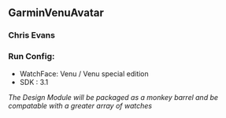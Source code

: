 ## GarminVenuAvatar 
### Chris Evans

### Run Config:
 - WatchFace: Venu / Venu special edition
 - SDK : 3.1

*The Design Module will be packaged as a monkey barrel and be compatable with a greater array of watches*



